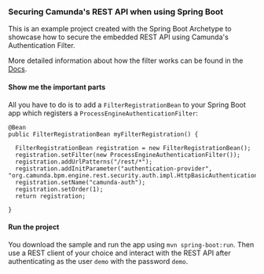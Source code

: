 ### Securing Camunda's REST API when using Spring Boot

This is an example project created with the Spring Boot Archetype to showcase how to secure the embedded REST API using Camunda's Authentication Filter.

More detailed information about how the filter works can be found in the [Docs](https://docs.camunda.org/manual/latest/reference/rest/overview/authentication/).

#### Show me the important parts

All you have to do is to add a `FilterRegistrationBean` to your Spring Boot app which registers a `ProcessEngineAuthenticationFilter`:

    @Bean
    public FilterRegistrationBean myFilterRegistration() {

      FilterRegistrationBean registration = new FilterRegistrationBean();
      registration.setFilter(new ProcessEngineAuthenticationFilter());
      registration.addUrlPatterns("/rest/*");
      registration.addInitParameter("authentication-provider", "org.camunda.bpm.engine.rest.security.auth.impl.HttpBasicAuthenticationProvider");
      registration.setName("camunda-auth");
      registration.setOrder(1);
      return registration;

    }

#### Run the project

You download the sample and run the app using `mvn spring-boot:run`. Then use a REST client of your choice and interact with the REST API after authenticating as the user `demo` with the password `demo`.